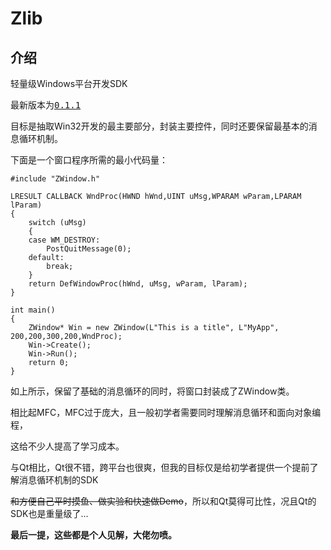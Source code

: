 # Zlib

## 介绍

轻量级Windows平台开发SDK

最新版本为<kbd>[0.1.1](https://github.com/SHIINASAMA/Zlib/releases)</kbd>

目标是抽取Win32开发的最主要部分，封装主要控件，同时还要保留最基本的消息循环机制。

下面是一个窗口程序所需的最小代码量：

```
#include "ZWindow.h"

LRESULT CALLBACK WndProc(HWND hWnd,UINT uMsg,WPARAM wParam,LPARAM lParam)
{
	switch (uMsg)
	{
	case WM_DESTROY:
		PostQuitMessage(0);
	default:
		break;
	}
	return DefWindowProc(hWnd, uMsg, wParam, lParam);
}

int main()
{
	ZWindow* Win = new ZWindow(L"This is a title", L"MyApp", 200,200,300,200,WndProc);
	Win->Create();
	Win->Run();
	return 0;
}
```

如上所示，保留了基础的消息循环的同时，将窗口封装成了ZWindow类。

相比起MFC，MFC过于庞大，且一般初学者需要同时理解消息循环和面向对象编程，

这给不少人提高了学习成本。

与Qt相比，Qt很不错，跨平台也很爽，但我的目标仅是给初学者提供一个提前了解消息循环机制的SDK

~~和方便自己平时摸鱼、做实验和快速做Demo~~，所以和Qt莫得可比性，况且Qt的SDK也是重量级了...

**最后一提，这些都是个人见解，大佬勿喷。**